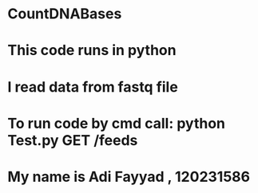 # CountDNABases
# This code runs in python
# I read data from fastq file
# To run code by cmd call: python Test.py GET /feeds
# My name is Adi Fayyad , 120231586
